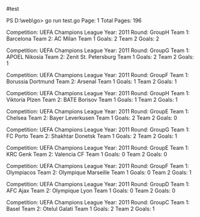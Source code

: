 
#test

PS D:\web\go> go run test.go
Page: 1
Total Pages: 196

Competition: UEFA Champions League
Year: 2011
Round: GroupH
Team 1: Barcelona
Team 2: AC Milan
Team 1 Goals: 2
Team 2 Goals: 2

Competition: UEFA Champions League
Year: 2011
Round: GroupG
Team 1: APOEL Nikosia
Team 2: Zenit St. Petersburg
Team 1 Goals: 2
Team 2 Goals: 1

Competition: UEFA Champions League
Year: 2011
Round: GroupF
Team 1: Borussia Dortmund
Team 2: Arsenal
Team 1 Goals: 1
Team 2 Goals: 1

Competition: UEFA Champions League
Year: 2011
Round: GroupH
Team 1: Viktoria Plzen
Team 2: BATE Borisov
Team 1 Goals: 1
Team 2 Goals: 1

Competition: UEFA Champions League
Year: 2011
Round: GroupE
Team 1: Chelsea
Team 2: Bayer Leverkusen
Team 1 Goals: 2
Team 2 Goals: 0

Competition: UEFA Champions League
Year: 2011
Round: GroupG
Team 1: FC Porto
Team 2: Shakhtar Donetsk
Team 1 Goals: 2
Team 2 Goals: 1

Competition: UEFA Champions League
Year: 2011
Round: GroupE
Team 1: KRC Genk
Team 2: Valencia CF
Team 1 Goals: 0
Team 2 Goals: 0

Competition: UEFA Champions League
Year: 2011
Round: GroupF
Team 1: Olympiacos
Team 2: Olympique Marseille
Team 1 Goals: 0
Team 2 Goals: 1

Competition: UEFA Champions League
Year: 2011
Round: GroupD
Team 1: AFC Ajax
Team 2: Olympique Lyon
Team 1 Goals: 0
Team 2 Goals: 0

Competition: UEFA Champions League
Year: 2011
Round: GroupC
Team 1: Basel
Team 2: Otelul Galati
Team 1 Goals: 2
Team 2 Goals: 1
